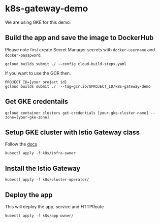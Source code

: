 # k8s-gateway-demo
We are using GKE for this demo. 

## Build the app and save the image to DockerHub
Please note first create Secret Manager secrets with ```docker-username``` and ```docker-passpword```.
```
gcloud builds submit ./ --config cloud-build-steps.yaml
```

If you want to use the GCR then. 
```
PROJECT_ID=[your project id]
gcloud builds submit ./  --tag=gcr.io/$PROJECT_ID/k8s-gateway-demo

```

## Get GKE credentails
```
gcloud container clusters get-credentials [your-gke-cluster-name] --zone=[your-gke-zone]
```


## Setup GKE cluster with Istio Gateway class

Follow the [docs](https://cloud.google.com/kubernetes-engine/docs/how-to/deploying-gateways)
```
kubectl apply -f k8s/infra-owner
```

## Install the Istio Gateway 
```
kubectl apply -f k8s/cluster-operator/
```

## Deploy the app 
This will deploy the app, service and HTTPRoute
```
kubectl apply -f k8s/app-owner/
```

